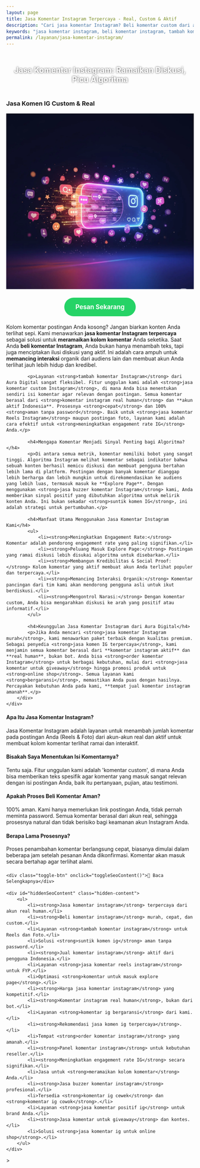 ```yaml
---
layout: page
title: Jasa Komentar Instagram Terpercaya - Real, Custom & Aktif
description: "Cari jasa komentar Instagram? Beli komentar custom dari akun real human Indonesia. Layanan suntik komen IG terpercaya, aman, dan murah untuk ramaikan diskusi dan masuk Explore Page."
keywords: "jasa komentar instagram, beli komentar instagram, tambah komentar instagram, jual komentar instagram, suntik komen ig, order komentar ig, panel komentar instagram, komentar instagram real human, komentar instagram aktif, komentar instagram indonesia, jasa komen ig terpercaya, jasa komentar instagram aman, komentar ig bergaransi, jasa komentar custom instagram, jasa komentar positif ig, jasa komentar reels instagram, beli komentar reels, komentar untuk masuk explore page, meningkatkan engagement rate ig, jasa ramaikan kolom komentar, jasa buzzer komentar instagram, harga jasa komentar instagram, jasa komen ig tanpa password"
permalink: /layanan/jasa-komentar-instagram/
---
```


<script type="application/ld+json">
{
  "@context": "https://schema.org",
  "@graph": [
    {
      "@type": "WebSite",
      "@id": "https://auradigital.id/#website",
      "url": "https://auradigital.id/",
      "name": "auradigital.id"
    },
    {
      "@type": "WebPage",
      "@id": "https://auradigital.id/layanan/jasa-komentar-instagram/#webpage",
      "url": "https://auradigital.id/layanan/jasa-komentar-instagram/",
      "name": "Jasa Komentar Instagram | Custom, Real Aktif & Terpercaya",
      "isPartOf": {
        "@id": "https://auradigital.id/#website"
      },
      "breadcrumb": {
        "@id": "https://auradigital.id/layanan/jasa-komentar-instagram/#breadcrumb"
      },
      "description": "Butuh jasa komentar Instagram? Kami adalah solusi untuk membuat postingan Anda ramai diskusi dan interaktif. Layanan suntik komen IG terpercaya dari akun real untuk membantu post masuk Explore Page."
    },
    {
      "@type": "Service",
      "name": "Jasa Komentar Instagram (Reels & Foto)",
      "serviceType": "Social Media Engagement",
      "provider": {
        "@type": "WebSite",
        "name": "auradigital.id",
        "url": "https://auradigital.id/"
      },
      "areaServed": {
        "@type": "Country",
        "name": "Indonesia"
      },
      "description": "Jasa tambah komentar Instagram dari akun real human Indonesia untuk meningkatkan engagement dan memancing diskusi di postingan Reels dan Foto. Layanan terpercaya untuk membantu konten Anda menjadi viral."
    },
    {
      "@type": "Product",
      "name": "Paket Komentar Instagram (Custom & Random)",
      "image": "https://raw.githubusercontent.com/AzkaAtta/azkaatta.github.io/main/image/jasa-komentar-instagram.webp",
      "description": "Beli paket komentar untuk postingan Instagram (Foto, Video, Reels). Dikerjakan oleh akun real dan aktif untuk meningkatkan engagement, memancing diskusi, dan peluang masuk Explore Page.",
      "brand": {
        "@type": "Brand",
        "name": "auradigital.id"
      },
      "offers": {
        "@type": "Offer",
        "priceCurrency": "IDR",
        "price": "3000",
        "availability": "https://schema.org/InStock",
        "url": "https://auradigital.id/layanan/jasa-komentar-instagram/"
      }
    },
    {
      "@type": "BreadcrumbList",
      "@id": "https://auradigital.id/layanan/jasa-komentar-instagram/#breadcrumb",
      "itemListElement": [
        {
          "@type": "ListItem",
          "position": 1,
          "name": "Home",
          "item": "https://auradigital.id/"
        },
        {
          "@type": "ListItem",
          "position": 2,
          "name": "Layanan",
          "item": "https://auradigital.id/layanan/"
        },
        {
          "@type": "ListItem",
          "position": 3,
          "name": "Jasa Komentar Instagram",
          "item": "https://auradigital.id/layanan/jasa-komentar-instagram/"
        }
      ]
    },
    {
      "@type": "FAQPage",
      "mainEntity": [
        {
          "@type": "Question",
          "name": "Apa itu Jasa Komentar Instagram?",
          "acceptedAnswer": {
            "@type": "Answer",
            "text": "Jasa Komentar Instagram adalah layanan untuk menambah jumlah komentar pada postingan Instagram Anda (baik foto, video, maupun Reels) dari akun-akun real dan aktif. Tersedia pilihan komentar random dan custom."
          }
        },
        {
          "@type": "Question",
          "name": "Apakah Komentar ini bisa membantu masuk Explore Page?",
          "acceptedAnswer": {
            "@type": "Answer",
            "text": "Sangat bisa. Komentar adalah sinyal engagement yang sangat kuat bagi algoritma Instagram. Postingan yang ramai diskusi memiliki peluang lebih besar untuk direkomendasikan dan masuk ke Explore Page."
          }
        },
        {
          "@type": "Question",
          "name": "Bisakah saya menentukan isi komentarnya?",
          "acceptedAnswer": {
            "@type": "Answer",
            "text": "Tentu saja. Kami menyediakan layanan jasa komentar custom di mana Anda bisa menentukan sendiri isi komentar agar lebih relevan dengan konteks postingan Anda."
          }
        }
      ]
    }
  ]
}
</script>

<h2 style="text-align: center; color: #fff; text-shadow: 0 0 4px rgba(0,0,0,0.7); padding: 20px 15px;">
    Jasa Komentar Instagram: Ramaikan Diskusi, Picu Algoritma
</h2>

<div class="jasa-top-komen-tiktok-container">
    <div class="service-card" id="jasa-komentar-instagram-card" onclick="toggleService(this)">
        <h3>Jasa Komen IG Custom & Real</h3>
        <img src="https://raw.githubusercontent.com/AzkaAtta/azkaatta.github.io/main/image/jasa-komentar-instagram.webp" alt="Jasa Komentar Instagram untuk Explore Page" style="max-width:100%; height:auto;" loading="lazy">
        <a href="https://wa.me/62895402343693?text=Halo,%20saya%20tertarik%20dengan%20Jasa%20Komentar%20Instagram.%20Bisa%20info%20lebih%20lanjut?" target="_blank" class="whatsapp-button" style="display: block; width: fit-content; margin: 20px auto; padding: 15px 30px; background-color: #25D366; color: white; text-align: center; text-decoration: none; border-radius: 50px; font-size: 1.2em; font-weight: bold; transition: background-color 0.3s ease;">
            Pesan Sekarang
        </a>
        <div class="service-description">
            <p>Kolom komentar postingan Anda kosong? Jangan biarkan konten Anda terlihat sepi. Kami menawarkan <strong>jasa komentar Instagram terpercaya</strong> sebagai solusi untuk <strong>meramaikan kolom komentar</strong> Anda seketika. Saat Anda <strong>beli komentar Instagram</strong>, Anda bukan hanya menambah teks, tapi juga menciptakan ilusi diskusi yang aktif. Ini adalah cara ampuh untuk <strong>memancing interaksi</strong> organik dari audiens lain dan membuat akun Anda terlihat jauh lebih hidup dan kredibel.</p>

            <p>Layanan <strong>tambah komentar Instagram</strong> dari Aura Digital sangat fleksibel. Fitur unggulan kami adalah <strong>jasa komentar custom Instagram</strong>, di mana Anda bisa menentukan sendiri isi komentar agar relevan dengan postingan. Semua komentar berasal dari <strong>komentar instagram real human</strong> dan **akun aktif Indonesia**. Prosesnya <strong>cepat</strong> dan 100% <strong>aman tanpa password</strong>. Baik untuk <strong>jasa komentar Reels Instagram</strong> maupun postingan foto, layanan kami adalah cara efektif untuk <strong>meningkatkan engagement rate IG</strong> Anda.</p>

            <h4>Mengapa Komentar Menjadi Sinyal Penting bagi Algoritma?</h4>
            <p>Di antara semua metrik, komentar memiliki bobot yang sangat tinggi. Algoritma Instagram melihat komentar sebagai indikator bahwa sebuah konten berhasil memicu diskusi dan membuat pengguna bertahan lebih lama di platform. Postingan dengan banyak komentar dianggap lebih berharga dan lebih mungkin untuk direkomendasikan ke audiens yang lebih luas, termasuk masuk ke **Explore Page**. Dengan menggunakan <strong>jasa buzzer komentar Instagram</strong> kami, Anda memberikan sinyal positif yang dibutuhkan algoritma untuk melirik konten Anda. Ini bukan sekadar <strong>suntik komen IG</strong>, ini adalah strategi untuk pertumbuhan.</p>

            <h4>Manfaat Utama Menggunakan Jasa Komentar Instagram Kami</h4>
            <ul>
                <li><strong>Meningkatkan Engagement Rate:</strong> Komentar adalah pendorong engagement rate yang paling signifikan.</li>
                <li><strong>Peluang Masuk Explore Page:</strong> Postingan yang ramai diskusi lebih disukai algoritma untuk disebarkan.</li>
                <li><strong>Membangun Kredibilitas & Social Proof:</strong> Kolom komentar yang aktif membuat akun Anda terlihat populer dan terpercaya.</li>
                <li><strong>Memancing Interaksi Organik:</strong> Komentar pancingan dari tim kami akan mendorong pengguna asli untuk ikut berdiskusi.</li>
                <li><strong>Mengontrol Narasi:</strong> Dengan komentar custom, Anda bisa mengarahkan diskusi ke arah yang positif atau informatif.</li>
            </ul>

            <h4>Keunggulan Jasa Komentar Instagram dari Aura Digital</h4>
            <p>Jika Anda mencari <strong>jasa komentar Instagram murah</strong>, kami menawarkan paket terbaik dengan kualitas premium. Sebagai penyedia <strong>jasa komen IG terpercaya</strong>, kami menjamin semua komentar berasal dari **komentar instagram aktif** dan **real human**, bukan bot. Anda bisa <strong>order komentar Instagram</strong> untuk berbagai kebutuhan, mulai dari <strong>jasa komentar untuk giveaway</strong> hingga promosi produk untuk <strong>online shop</strong>. Semua layanan kami <strong>bergaransi</strong>, memastikan Anda puas dengan hasilnya. Percayakan kebutuhan Anda pada kami, **tempat jual komentar instagram amanah**.</p>
        </div>
    </div>
</div>

<style>
  /* Struktur CSS Anda tidak diubah */
</style>

<div class="accordion">
  <div class="accordion-item">
    <div class="accordion-title"><h4>Apa Itu Jasa Komentar Instagram?</h4></div>
    <div class="accordion-content">
      Jasa Komentar Instagram adalah layanan untuk menambah jumlah komentar pada postingan Anda (Reels & Foto) dari akun-akun real dan aktif untuk membuat kolom komentar terlihat ramai dan interaktif.
    </div>
  </div>

  <div class="accordion-item">
    <div class="accordion-title"><h4>Bisakah Saya Menentukan Isi Komentarnya?</h4></div>
    <div class="accordion-content">
      Tentu saja. Fitur unggulan kami adalah 'komentar custom', di mana Anda bisa memberikan teks spesifik agar komentar yang masuk sangat relevan dengan isi postingan Anda, baik itu pertanyaan, pujian, atau testimoni.
    </div>
  </div>

  <div class="accordion-item">
    <div class="accordion-title"><h4>Apakah Proses Beli Komentar Aman?</h4></div>
    <div class="accordion-content">
      100% aman. Kami hanya memerlukan link postingan Anda, tidak pernah meminta password. Semua komentar berasal dari akun real, sehingga prosesnya natural dan tidak berisiko bagi keamanan akun Instagram Anda.
    </div>
  </div>
  
  <div class="accordion-item">
    <div class="accordion-title"><h4>Berapa Lama Prosesnya?</h4></div>
    <div class="accordion-content">
      Proses penambahan komentar berlangsung cepat, biasanya dimulai dalam beberapa jam setelah pesanan Anda dikonfirmasi. Komentar akan masuk secara bertahap agar terlihat alami.
    </div>
  </div>
</div>

<script>
  // Struktur JS Anda tidak diubah
</script>


<style>
  /* Struktur CSS Anda tidak diubah */
</style>

<div class="toggle-container">

    <div class="toggle-btn" onclick="toggleSeoContent()">📌 Baca Selengkapnya</div>
    
    <div id="hiddenSeoContent" class="hidden-content">
        <ul>
            <li><strong>Jasa komentar instagram</strong> terpercaya dari akun real human.</li>
            <li><strong>Beli komentar instagram</strong> murah, cepat, dan custom.</li>
            <li>Layanan <strong>tambah komentar instagram</strong> untuk Reels dan Foto.</li>
            <li>Solusi <strong>suntik komen ig</strong> aman tanpa password.</li>
            <li><strong>Jual komentar instagram</strong> aktif dari pengguna Indonesia.</li>
            <li>Layanan <strong>jasa komentar reels instagram</strong> untuk FYP.</li>
            <li>Optimasi <strong>komentar untuk masuk explore page</strong>.</li>
            <li><strong>Harga jasa komentar instagram</strong> yang kompetitif.</li>
            <li><strong>Komentar instagram real human</strong>, bukan dari bot.</li>
            <li>Layanan <strong>komentar ig bergaransi</strong> dari kami.</li>
            <li><strong>Rekomendasi jasa komen ig terpercaya</strong>.</li>
            <li>Tempat <strong>order komentar instagram</strong> yang amanah.</li>
            <li><strong>Panel komentar instagram</strong> untuk kebutuhan reseller.</li>
            <li><strong>Meningkatkan engagement rate IG</strong> secara signifikan.</li>
            <li>Jasa untuk <strong>meramaikan kolom komentar</strong> Anda.</li>
            <li><strong>Jasa buzzer komentar instagram</strong> profesional.</li>
            <li>Tersedia <strong>komentar ig cewek</strong> dan <strong>komentar ig cowok</strong>.</li>
            <li>Layanan <strong>jasa komentar positif ig</strong> untuk brand Anda.</li>
            <li><strong>Jasa komentar untuk giveaway</strong> dan kontes.</li>
            <li>Solusi <strong>jasa komentar ig untuk online shop</strong>.</li>
        </ul>
    </div>
</div>

<style>
    .toggle-container {
        margin-top: 20px; 
    }
    .toggle-btn {
        cursor: pointer;
        /* Warna tombol diubah agar kontras dengan background gelap */
        color: #67e8f9; /* Biru Cyan Terang */
        text-decoration: underline;
        display: inline-block;
        font-weight: bold;
        text-shadow: 0 1px 2px rgba(0,0,0,0.5);
    }
    .hidden-content {
        /* KUNCI #1: Konten disembunyikan di awal */
        display: none; 
        
        /* KUNCI #2: Style diubah menjadi transparan & teks putih */
        background: rgba(0, 0, 0, 0.25); /* Background semi-transparan gelap */
        backdrop-filter: blur(8px);
        color: #ffffff; /* Warna teks utama menjadi putih */
        border: 1px solid rgba(255, 255, 255, 0.15); /* Border efek kaca */
        
        margin-top: 15px;
        padding: 20px;
        border-radius: 12px;
        text-shadow: 0 1px 2px rgba(0,0,0,0.5); /* Bayangan agar teks mudah dibaca */
    }
    .hidden-content ul {
        margin: 0;
        padding-left: 20px;
    }
    .hidden-content li {
        margin-bottom: 8px;
    }
    .hidden-content strong {
        color: #93c5fd; /* Warna biru muda untuk keyword */
    }
</style>>

<script>
    function toggleSeoContent() {
        var content = document.getElementById("hiddenSeoContent");
        var button = document.querySelector(".toggle-btn");
        
        // Cek apakah konten sedang tersembunyi atau tidak
        if (content.style.display === "none" || content.style.display === "") {
            content.style.display = "block";
            button.textContent = "📌 Tutup Selengkapnya";
        } else {
            content.style.display = "none";
            button.textContent = "📌 Baca Selengkapnya";
        }
    }
</script>
<script>
    // Struktur JS Anda tidak diubah
</script>
